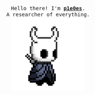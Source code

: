 <p align="center">
  <br>
  <samp>
    Hello there! I'm <b><a rel="nofollow noopener noreferrer" target="_blank" href="https://devilwords.com">p1e0es</a></b>.
    <br>A researcher of everything.<br>

  </samp>

  <img src="./assets/hollor_knight.gif" width="200"/>

</p>
